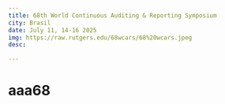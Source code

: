 ```yaml
---
title: 68th World Continuous Auditing & Reporting Symposium
city: Brasil
date: July 11, 14-16 2025
img: https://raw.rutgers.edu/68wcars/68%20wcars.jpeg
desc: 

---
```

# aaa68